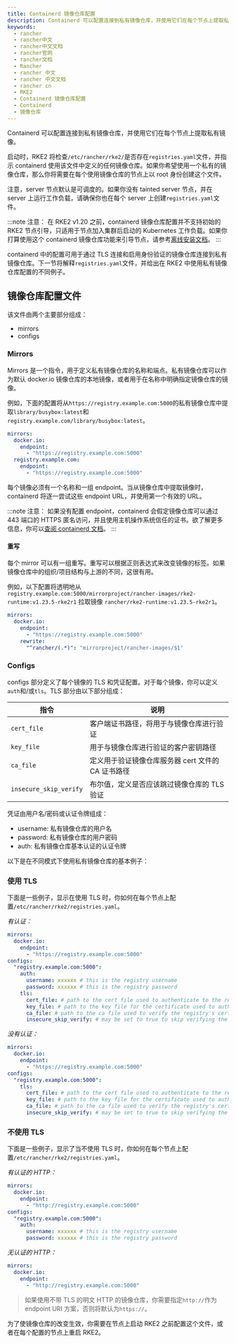 ```yaml
---
title: Containerd 镜像仓库配置
description: Containerd 可以配置连接到私有镜像仓库，并使用它们在每个节点上提取私有镜像。
keywords:
  - rancher
  - rancher中文
  - rancher中文文档
  - rancher官网
  - rancher文档
  - Rancher
  - rancher 中文
  - rancher 中文文档
  - rancher cn
  - RKE2
  - Containerd 镜像仓库配置
  - Containerd
  - 镜像仓库
---
```


Containerd 可以配置连接到私有镜像仓库，并使用它们在每个节点上提取私有镜像。

启动时，RKE2 将检查`/etc/rancher/rke2/`是否存在`registries.yaml`文件，并指示 containerd 使用该文件中定义的任何镜像仓库。如果你希望使用一个私有的镜像仓库，那么你将需要在每个使用镜像仓库的节点上以 root 身份创建这个文件。

注意，server 节点默认是可调度的。如果你没有 tainted server 节点，并在 server 上运行工作负载，请确保你也在每个 server 上创建`registries.yaml`文件。

:::note 注意：
在 RKE2 v1.20 之前，containerd 镜像仓库配置并不支持初始的 RKE2 节点引导，只适用于节点加入集群后启动的 Kubernetes 工作负载。如果你打算使用这个 containerd 镜像仓库功能来引导节点，请参考[离线安装文档](/docs/rke2/install/airgap/_index)。
:::

containerd 中的配置可用于通过 TLS 连接和启用身份验证的镜像仓库连接到私有镜像仓库。下一节将解释`registries.yaml`文件，并给出在 RKE2 中使用私有镜像仓库配置的不同例子。

## 镜像仓库配置文件

该文件由两个主要部分组成：

- mirrors
- configs

### Mirrors

Mirrors 是一个指令，用于定义私有镜像仓库的名称和端点。私有镜像仓库可以作为默认 docker.io 镜像仓库的本地镜像，或者用于在名称中明确指定镜像仓库的镜像。

例如，下面的配置将从`https://registry.example.com:5000`的私有镜像仓库中提取`library/busybox:latest`和`registry.example.com/library/busybox:latest`。

```yaml
mirrors:
  docker.io:
    endpoint:
      - "https://registry.example.com:5000"
  registry.example.com:
    endpoint:
      - "https://registry.example.com:5000"
```

每个镜像必须有一个名称和一组 endpoint。当从镜像仓库中提取镜像时，containerd 将逐一尝试这些 endpoint URL，并使用第一个有效的 URL。

:::note 注意：
如果没有配置 endpoint，containerd 会假定镜像仓库可以通过 443 端口的 HTTPS 匿名访问，并且使用主机操作系统信任的证书。欲了解更多信息，你可以[查阅 containerd 文档](https://github.com/containerd/containerd/blob/master/docs/cri/registry.md#configure-registry-endpoint)。
:::

#### 重写

每个 mirror 可以有一组重写。重写可以根据正则表达式来改变镜像的标签。如果镜像仓库中的组织/项目结构与上游的不同，这很有用。

例如，以下配置将透明地从 `registry.example.com:5000/mirrorproject/rancher-images/rke2-runtime:v1.23.5-rke2r1` 拉取镜像 `rancher/rke2-runtime:v1.23.5-rke2r1`。

```yaml
mirrors:
  docker.io:
    endpoint:
      - "https://registry.example.com:5000"
    rewrite:
      "^rancher/(.*)": "mirrorproject/rancher-images/$1"
```

### Configs

configs 部分定义了每个镜像的 TLS 和凭证配置。对于每个镜像，你可以定义`auth`和/或`tls`。TLS 部分由以下部分组成：

| 指令                   | 说明                                               |
| ---------------------- | -------------------------------------------------- |
| `cert_file`            | 客户端证书路径，将用于与镜像仓库进行验证           |
| `key_file`             | 用于与镜像仓库进行验证的客户密钥路径               |
| `ca_file`              | 定义用于验证镜像仓库服务器 cert 文件的 CA 证书路径 |
| `insecure_skip_verify` | 布尔值，定义是否应该跳过镜像仓库的 TLS 验证        |

凭证由用户名/密码或认证令牌组成：

- username: 私有镜像仓库的用户名
- password: 私有镜像仓库的用户密码
- auth: 私有镜像仓库基本认证的认证令牌

以下是在不同模式下使用私有镜像仓库的基本例子：

### 使用 TLS

下面是一些例子，显示在使用 TLS 时，你如何在每个节点上配置`/etc/rancher/rke2/registries.yaml`。

_有认证：_

```yaml
mirrors:
  docker.io:
    endpoint:
      - "https://registry.example.com:5000"
configs:
  "registry.example.com:5000":
    auth:
      username: xxxxxx # this is the registry username
      password: xxxxxx # this is the registry password
    tls:
      cert_file: # path to the cert file used to authenticate to the registry
      key_file: # path to the key file for the certificate used to authenticate to the registry
      ca_file: # path to the ca file used to verify the registry's certificate
      insecure_skip_verify: # may be set to true to skip verifying the registry's certificate
```

_没有认证：_

```yaml
mirrors:
  docker.io:
    endpoint:
      - "https://registry.example.com:5000"
configs:
  "registry.example.com:5000":
    tls:
      cert_file: # path to the cert file used to authenticate to the registry
      key_file: # path to the key file for the certificate used to authenticate to the registry
      ca_file: # path to the ca file used to verify the registry's certificate
      insecure_skip_verify: # may be set to true to skip verifying the registry's certificate
```

### 不使用 TLS

下面是一些例子，显示了当不使用 TLS 时，你如何在每个节点上配置`/etc/rancher/rke2/registries.yaml`。

_有认证的 HTTP：_

```yaml
mirrors:
  docker.io:
    endpoint:
      - "http://registry.example.com:5000"
configs:
  "registry.example.com:5000":
    auth:
      username: xxxxxx # this is the registry username
      password: xxxxxx # this is the registry password
```

_无认证的 HTTP：_

```yaml
mirrors:
  docker.io:
    endpoint:
      - "http://registry.example.com:5000"
```

> 如果使用不带 TLS 的明文 HTTP 的镜像仓库，你需要指定`http://`作为 endpoint URI 方案，否则将默认为`https://`。

为了使镜像仓库的改变生效，你需要在节点上启动 RKE2 之前配置这个文件，或者在每个配置的节点上重启 RKE2。

